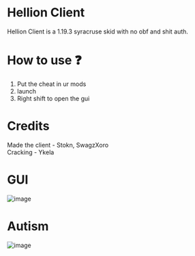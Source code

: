 # Hellion Client
Hellion Client is a 1.19.3 syracruse skid with no obf and shit auth.

# How to use ❓
1. Put the cheat in ur mods
2. launch
3. Right shift to open the gui

# Credits
Made the client - Stokn, SwagzXoro <br />
Cracking - Ykela

# GUI
![image](https://github.com/user-attachments/assets/bddc7d5c-6979-45fa-8482-23f924371862)


# Autism 
![image](https://github.com/user-attachments/assets/ce1d2351-add6-4432-a2ab-089f47ccdaa9)
